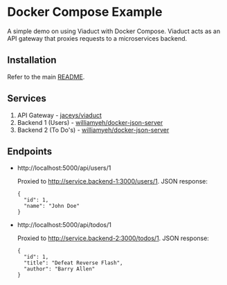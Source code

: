 # Docker Compose Example

A simple demo on using Viaduct with Docker Compose. Viaduct acts as an API gateway that proxies requests to a microservices backend.

## Installation

Refer to the main [README](https://github.com/jace-ys/viaduct#docker-compose-example).

## Services
1. API Gateway - [jaceys/viaduct](https://hub.docker.com/r/jaceys/viaduct)
2. Backend 1 (Users) - [williamyeh/docker-json-server](https://hub.docker.com/r/williamyeh/json-server)
3. Backend 2 (To Do's) - [williamyeh/docker-json-server](https://hub.docker.com/r/williamyeh/json-server)

## Endpoints

* http://localhost:5000/api/users/1

   Proxied to http://service.backend-1:3000/users/1. JSON response:

   ```
   {
     "id": 1,
     "name": "John Doe"
   }
   ```

* http://localhost:5000/api/todos/1

   Proxied to http://service.backend-2:3000/todos/1. JSON response:

   ```
   {
     "id": 1,
     "title": "Defeat Reverse Flash",
     "author": "Barry Allen"
   }
   ```
